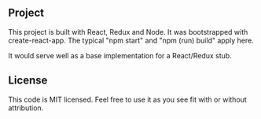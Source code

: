 ## Project

This project is built with React, Redux and Node.  It was bootstrapped with 
create-react-app. The typical "npm start" and "npm (run) build" apply here. 

It would serve well as a base implementation for a React/Redux stub.

## License

This code is MIT licensed. Feel free to use it as you see fit with or without attribution.